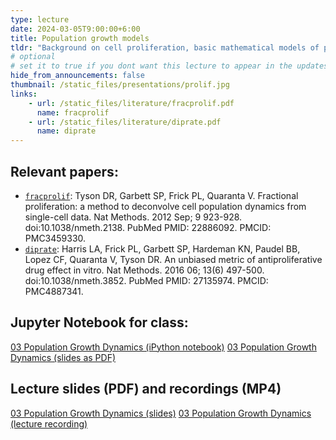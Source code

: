 ```yaml
---
type: lecture
date: 2024-03-05T9:00:00+6:00
title: Population growth models
tldr: "Background on cell proliferation, basic mathematical models of population growth, analysis of dynamic cell count data, performing linear and nonlinear regression of models fit to cell count data, and create functions in Python to perform calcuations"
# optional
# set it to true if you dont want this lecture to appear in the updates section
hide_from_announcements: false
thumbnail: /static_files/presentations/prolif.jpg
links:
    - url: /static_files/literature/fracprolif.pdf
      name: fracprolif
    - url: /static_files/literature/diprate.pdf
      name: diprate
---
```

**Relevant papers:**
-----
- [`fracprolif`](https://github.com/VU-CSP/QuantBio/blob/2c2d913ca73add8df3b7ececab6405a7be5c28b1/static_files/literature/fracprolif.pdf): Tyson DR, Garbett SP, Frick PL, Quaranta V. Fractional proliferation: a method to deconvolve cell population dynamics from single-cell data. Nat Methods. 2012 Sep; 9 923-928. doi:10.1038/nmeth.2138. PubMed PMID: 22886092. PMCID: PMC3459330.
- [`diprate`](https://github.com/VU-CSP/QuantBio/blob/2c2d913ca73add8df3b7ececab6405a7be5c28b1/static_files/literature/diprate.pdf): Harris LA, Frick PL, Garbett SP, Hardeman KN, Paudel BB, Lopez CF, Quaranta V, Tyson DR. An unbiased metric of antiproliferative drug effect in vitro. Nat Methods. 2016 06; 13(6) 497-500. doi:10.1038/nmeth.3852. PubMed PMID: 27135974. PMCID: PMC4887341.

**Jupyter Notebook for class:**
-----
[03 Population Growth Dynamics (iPython notebook)](https://github.com/VU-CSP/IGP_lectures/blob/main/PopGrowthLecture.ipynb)
[03 Population Growth Dynamics (slides as PDF)](https://github.com/VU-CSP/QuantBio/blob/static_files/presentations/03_PopGrowthLecture.pdf)

**Lecture slides (PDF) and recordings (MP4)**
-----
[03 Population Growth Dynamics (slides)](https://github.com/VU-CSP/QuantBio/blob/gh-pages/static_files/presentations/02_DigitalImageAnalysis.pdf)
[03 Population Growth Dynamics (lecture recording)](https://drive.google.com/file/d/15WGwlKhR5ihR19ENk8B5nXnaVMK5MYAz/view?usp=share_link)

